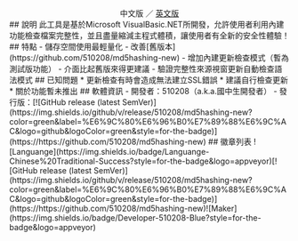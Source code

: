 <center>中文版 ／ <a href=MD5Hasher_NewEN.md>英文版</a></center>
## 說明
此工具是基於Microsoft VisualBasic.NET所開發，允許使用者利用內建功能檢查檔案完整性，並且盡量縮減主程式體積，讓使用者有全新的安全性體驗！
## 特點
- 儲存空間使用最輕量化
- 改善[舊版本](https://github.com/510208/md5hashing-new)
- 增加內建更新檢查模式（暫為測試版功能）
- 介面比起舊版來得更建議
- 驗證完整性來源視窗更新自動檢查語法模式
## 已知問題
* 更新檢查有時會造成無法建立SSL錯誤
    * 建議自行檢查更新
* 關於功能暫未推出
## 軟體資訊
- 開發者：510208（a.k.a.國中生開發者）
- 發行版：[![GitHub release (latest SemVer)](https://img.shields.io/github/v/release/510208/md5hashing-new?color=green&label=%E6%9C%80%E6%96%B0%E7%89%88%E6%9C%AC&logo=github&logoColor=green&style=for-the-badge)](https://https://github.com/510208/md5hashing-new)
## 徽章列表
![Languange](https://img.shields.io/badge/Languange-Chinese%20Traditional-Success?style=for-the-badge&logo=appveyor)[![GitHub release (latest SemVer)](https://img.shields.io/github/v/release/510208/md5hashing-new?color=green&label=%E6%9C%80%E6%96%B0%E7%89%88%E6%9C%AC&logo=github&logoColor=green&style=for-the-badge)](https://https://github.com/510208/md5hashing-new)![Maker](https://img.shields.io/badge/Developer-510208-Blue?style=for-the-badge&logo=appveyor)
